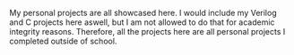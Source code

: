 My personal projects are all showcased here. 
I would include my Verilog and C projects here aswell, but I am not allowed to do that for academic integrity reasons.
Therefore, all the projects here are all personal projects I completed outside of school.
